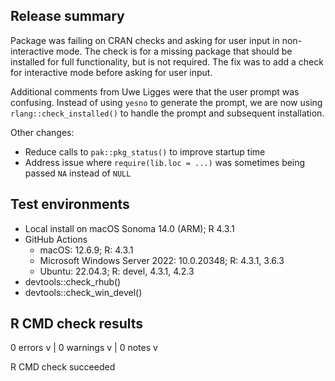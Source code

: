 ## Release summary

Package was failing on CRAN checks and asking for user input in non-interactive mode. The check is for a missing package that should be installed for full functionality, but is not required. The fix was to add a check for interactive mode before asking for user input.

Additional comments from Uwe Ligges were that the user prompt was confusing. Instead of using `yesno` to generate the prompt, we are now using `rlang::check_installed()` to handle the prompt and subsequent installation.

Other changes:

- Reduce calls to `pak::pkg_status()` to improve startup time
- Address issue where `require(lib.loc = ...)` was sometimes being passed `NA` instead of `NULL`

## Test environments

- Local install on macOS Sonoma 14.0 (ARM); R 4.3.1
- GitHub Actions
  - macOS: 12.6.9; R: 4.3.1
  - Microsoft Windows Server 2022: 10.0.20348; R: 4.3.1, 3.6.3
  - Ubuntu: 22.04.3; R: devel, 4.3.1, 4.2.3
- devtools::check_rhub()
- devtools::check_win_devel()

## R CMD check results

0 errors v | 0 warnings v | 0 notes v

R CMD check succeeded
